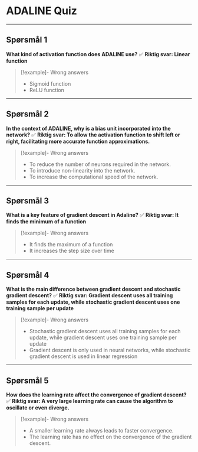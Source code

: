 # ADALINE Quiz

---
## Spørsmål 1  
**What kind of activation function does ADALINE use?**
	✅ **Riktig svar: Linear function**

> [!example]- Wrong answers
> - Sigmoid function  
> - ReLU function  

---
## Spørsmål 2  
**In the context of ADALINE, why is a bias unit incorporated into the network?**
	✅ **Riktig svar: To allow the activation function to shift left or right, facilitating more accurate function approximations.**

> [!example]- Wrong answers
> - To reduce the number of neurons required in the network.  
> - To introduce non-linearity into the network.  
> - To increase the computational speed of the network.  

---
## Spørsmål 3  
**What is a key feature of gradient descent in Adaline?**
	✅ **Riktig svar: It finds the minimum of a function**

> [!example]- Wrong answers
> - It finds the maximum of a function  
> - It increases the step size over time  

---
## Spørsmål 4  
**What is the main difference between gradient descent and stochastic gradient descent?**
	✅ **Riktig svar: Gradient descent uses all training samples for each update, while stochastic gradient descent uses one training sample per update**

> [!example]- Wrong answers
> - Stochastic gradient descent uses all training samples for each update, while gradient descent uses one training sample per update  
> - Gradient descent is only used in neural networks, while stochastic gradient descent is used in linear regression  

---
## Spørsmål 5  
**How does the learning rate affect the convergence of gradient descent?**
	✅ **Riktig svar: A very large learning rate can cause the algorithm to oscillate or even diverge.**

> [!example]- Wrong answers
> - A smaller learning rate always leads to faster convergence.  
> - The learning rate has no effect on the convergence of the gradient descent.  
